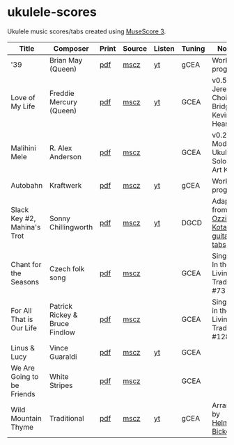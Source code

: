# ukulele-scores

Ukulele music scores/tabs created using [MuseScore 3](https://musescore.org).

| Title | Composer | Print | Source | Listen | Tuning | Notes |
| ----- | -------- | ----- | ------ | ------ | ------ | ----- |
| '39 | Brian May (Queen) | [pdf](pdf/queen_39.pdf) | [mscz](queen_39.mscz) | [yt](https://www.youtube.com/watch?v=62FZJT7JC60) | gCEA | Work in progress |
| Love of My Life | Freddie Mercury (Queen) | [pdf](pdf/queen_love-of-my-life.pdf) | [mscz](queen_love-of-my-life.mscz) | [yt](https://www.youtube.com/watch?v=wRKz1-cnDCM) | GCEA | v0.5 Arr: Jeremy Choi, Bridge: Kevin Hearle |
| Malihini Mele | R. Alex Anderson | [pdf](pdf/anderson-malihini-mele.pdf) | [mscz](anderson-malihini-mele.mscz) |  | GCEA | v0.2 Modern Ukulele Solos, Art King |
| Autobahn | Kraftwerk | [pdf](pdf/kraftwerk-autobahn.pdf) | [mscz](kraftwerk-autobahn.mscz) | [yt](https://www.youtube.com/watch?v=hddaUYW2dko) | gCEA | Work in progress |
| Slack Key #2, Mahina's Trot | Sonny Chillingworth | [pdf](pdf/chillingworth-slack-key-#2.pdf) | [mscz](chillingworth-slack-key-#2.mscz) | [yt](https://youtu.be/aumrfY4ppWI) | DGCD | Adapted from [Ozzie Kotani's guitar tabs](https://ozziekotani.com/slack-key-tablature/) |
| Chant for the Seasons | Czech folk song | [pdf](pdf/chant-for-the-seasons.pdf) | [mscz](pdf/chant-for-the-seasons.pdf) | | GCEA | Singing In the Living Tradition  #73 |
| For All That is Our Life | Patrick Rickey & Bruce Findlow | [pdf](For_All_That_Is_Our_Life.mscz) | [mscz](pdf/for-all-that-is-our-life.pdf) | | GCEA | Singing in the Living Tradition #128 |
| Linus & Lucy | Vince Guaraldi | [pdf](pdf/linus-and-lucy-uke.pdf) | [mscz](Linus_and_Lucy-Uke.mscz) | [yt](https://youtu.be/Y88OOIEveM4) | GCEA | |
| We Are Going to be Friends | White Stripes | [pdf](pdf/we-are-going-to-be-friends.pdf) | [mscz](We_Are_Going_To_Be_Friends.mscz) | | GCEA | |
| Wild Mountain Thyme | Traditional | [pdf](pdf/wild-mountain-thyme.pdf) | [mscz](pdf/wild-mountain-thyme.pdf) | [yt](https://youtu.be/RXyDQudbHcs) | gCEA | Arranged by [Helmut Bickel](https://www.youtube.com/user/helmutbickel) |
